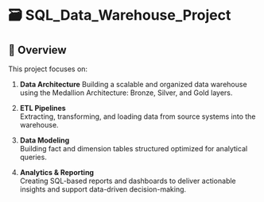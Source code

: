 # 🗃️ SQL_Data_Warehouse_Project

## 📖 Overview

This project focuses on:

1. **Data Architecture**
   Building a scalable and organized data warehouse using the Medallion Architecture: Bronze, Silver, and Gold layers.

3. **ETL Pipelines**  
   Extracting, transforming, and loading data from source systems into the warehouse.

4. **Data Modeling**  
   Building fact and dimension tables structured optimized for analytical queries.

5. **Analytics & Reporting**  
   Creating SQL-based reports and dashboards to deliver actionable insights and support data-driven decision-making.


